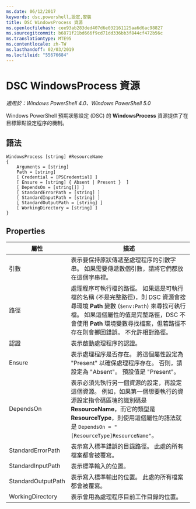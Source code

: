 ```yaml
---
ms.date: 06/12/2017
keywords: dsc,powershell,設定,安裝
title: DSC WindowsProcess 資源
ms.openlocfilehash: cee93ab283ded407d6e032161125aa6d6ac98827
ms.sourcegitcommit: b6871f21bd666f9cd71dd336bb3f844cf472b56c
ms.translationtype: MTE95
ms.contentlocale: zh-TW
ms.lasthandoff: 02/03/2019
ms.locfileid: "55676684"
---
```

# <a name="dsc-windowsprocess-resource"></a>DSC WindowsProcess 資源

_適用於：Windows PowerShell 4.0、Windows PowerShell 5.0_

Windows PowerShell 預期狀態設定 (DSC) 的 **WindowsProcess** 資源提供了在目標節點設定程序的機制。

## <a name="syntax"></a>語法

```
WindowsProcess [string] #ResourceName
{
    Arguments = [string]
    Path = [string]
    [ Credential = [PSCredential] ]
    [ Ensure = [string] { Absent | Present }  ]
    [ DependsOn = [string[]] ]
    [ StandardErrorPath = [string] ]
    [ StandardInputPath = [string] ]
    [ StandardOutputPath = [string] ]
    [ WorkingDirectory = [string] ]
}
```

## <a name="properties"></a>Properties

| 屬性 | 描述 |
| --- | --- |
| 引數| 表示要保持原狀傳遞至處理程序的引數字串。 如果需要傳遞數個引數，請將它們都放在這個字串裡。|
| 路徑| 處理程序可執行檔的路徑。 如果這是可執行檔的名稱 (不是完整路徑)，則 DSC 資源會搜尋環境 **Path** 變數 (`$env:Path`) 來尋找可執行檔。 如果這個屬性的值是完整路徑，DSC 不會使用 **Path** 環境變數尋找檔案，但若路徑不存在則會擲回錯誤。 不允許相對路徑。|
| 認證| 表示啟動處理程序的認證。|
| Ensure| 表示處理程序是否存在。 將這個屬性設定為 "Present" 以確保處理程序存在。 否則，請設定為 "Absent"。 預設值是 "Present"。|
| DependsOn | 表示必須先執行另一個資源的設定，再設定這個資源。 例如，如果第一個想要執行的資源設定指令碼區塊的識別碼是 **ResourceName**，而它的類型是 **ResourceType**，則使用這個屬性的語法就是 `DependsOn = "[ResourceType]ResourceName"`。|
| StandardErrorPath| 表示寫入標準錯誤的目錄路徑。 此處的所有檔案都會被覆寫。|
| StandardInputPath| 表示標準輸入的位置。|
| StandardOutputPath| 表示寫入標準輸出的位置。 此處的所有檔案都會被覆寫。|
| WorkingDirectory| 表示會用為處理程序目前工作目錄的位置。|